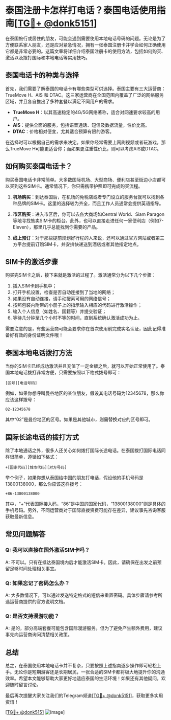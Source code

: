 # 泰国注册卡怎样打电话？泰国电话使用指南[[TG💪+ @donk5151](https://t.me/s/donk5151)]

在泰国旅行或居住的朋友，可能会遇到需要使用本地电话号码的问题。无论是为了方便联系家人朋友，还是应对紧急情况，拥有一张泰国注册卡并学会如何正确使用它都是非常必要的。这篇文章将详细介绍泰国注册卡的使用方法，包括如何购买、激活以及拨打国际和本地电话等实用技巧。

## 泰国电话卡的种类与选择

首先，我们需要了解泰国的电话卡有哪些类型可供选择。泰国主要有三大运营商：TrueMove H、AIS 和 DTAC。这三家运营商在全国范围内覆盖了广泛的网络服务区域，并且各自推出了多种套餐以满足不同用户的需求。

- **TrueMove H**：以其高速稳定的4G/5G网络著称，适合对网速要求较高的用户。
- **AIS**：提供全面的服务，包括语音通话、短信及数据流量，性价比高。
- **DTAC**：价格相对便宜，尤其适合预算有限的游客。

在选择时可以根据自己的需求来决定。如果你经常需要上网刷视频或者玩游戏，那么TrueMove H可能更适合你；而如果更注重性价比，则可以考虑AIS或DTAC。

## 如何购买泰国电话卡？

购买泰国电话卡非常简单。大多数国际机场、大型商场、便利店甚至街边小店都可以买到这些SIM卡。通常情况下，你只需携带护照即可完成购买流程。

1. **机场购买**：到达泰国后，在机场的免税店或者专门设立的服务台就可以找到各种品牌的SIM卡。这里的选择较为齐全，而且工作人员通常会提供英语指导。
   
2. **市区购买**：进入市区后，你可以去各大商场如Central World、Siam Paragon等地寻找售卖SIM卡的柜台。此外，也可以直接走进任何一家便利店（例如7-Eleven），那里几乎总能找到你需要的产品。

3. **线上预订**：对于那些提前规划好行程的人来说，还可以通过官方网站或者第三方平台提前订购SIM卡，并安排快递送到酒店或者其他指定地点。

## SIM卡的激活步骤

购买完SIM卡之后，接下来就是激活的过程了。激活通常分为以下几个步骤：

1. 插入SIM卡到手机中；
2. 打开手机设置，检查是否自动连接到了当地的网络；
3. 如果没有自动连接，请手动搜索可用的网络信号；
4. 按照包装内附带的小册子上的指示输入相应的代码进行激活操作；
5. 输入个人信息（如姓名、国籍等）并提交验证；
6. 等待几分钟至几个小时不等的时间，直到系统确认激活成功为止。

需要注意的是，有些运营商可能会要求你在首次使用前完成实名认证，因此记得准备好有效的身份证明文件哦！

## 泰国本地电话拨打方法

当你的SIM卡已经成功激活并且充值了一定金额之后，就可以开始正常使用了。泰国本地电话拨打非常方便，只需要按照以下格式拨号即可：

```plaintext
[区号][电话号码]
```

例如，如果你想呼叫曼谷地区的某位朋友，假设其电话号码为12345678，那么你应该这样拨号：

```plaintext
02-12345678
```

其中“02”是曼谷地区的区号。如果是其他城市，则需替换对应的区号即可。

## 国际长途电话的拨打方式

除了本地通话之外，很多人还关心如何拨打国际长途电话。在泰国拨打国际电话同样很简单，遵循如下格式：

```plaintext
+[国家代码][城市代码][对方号码]
```

举个例子，如果你想从泰国给中国的朋友打电话，假设他的手机号码是13800138000，那么你应该这样拨号：

```plaintext
+86-13800138000
```

其中，“+”代表国际接入码，“86”是中国的国家代码，“13800138000”则是具体的手机号码。另外，不同运营商对于国际直拨资费可能存在差异，建议事先咨询客服获取最新信息。

## 常见问题解答

### Q: 我可以直接在国外激活SIM卡吗？
A: 不可以。只有在抵达泰国境内后才能激活SIM卡。因此，请确保在出发之前预留足够时间处理相关事宜。

### Q: 如果忘记了密码怎么办？
A: 大多数情况下，可以通过发送特定格式的短信来重置密码。具体步骤请参考所选运营商提供的官方说明文档。

### Q: 是否支持漫游功能？
A: 是的，部分高端套餐可能包含国际漫游服务。但为了避免产生额外费用，建议事先向运营商询问清楚相关政策。

## 总结

总之，在泰国使用本地电话卡并不复杂，只要按照上述指南逐步操作即可轻松上手。无论你是短期游客还是长期居民，一张合适的SIM卡都将极大地提升你的沟通效率。希望本文能够帮助大家更好地适应泰国的生活环境！如果还有其他疑问，欢迎随时留言讨论。

最后再次提醒大家关注我们的Telegram频道[[TG💪+ @donk5151](https://t.me/s/donk5151)]，获取更多实用资讯！

[[TG💪+ @donk5151](https://t.me/s/donk5151) ![Image](https://i.postimg.cc/rwNCRYN7/Snipaste-2025-04-30-17-27-05.png)]
